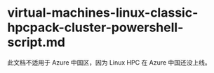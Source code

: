 # virtual-machines-linux-classic-hpcpack-cluster-powershell-script.md

此文档不适用于 Azure 中国区，因为 Linux HPC 在 Azure 中国还没上线。